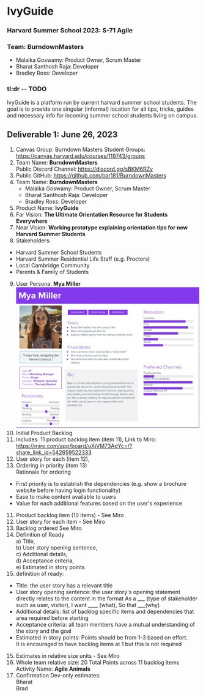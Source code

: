 # IvyGuide

### Harvard Summer School 2023:  S-71 Agile
### Team: BurndownMasters
- Malaika Goswamy: Product Owner, Scrum Master
- Bharat Santhosh Raja: Developer
- Bradley Ross:  Developer

### tl:dr  -- TODO
IvyGuide is a platform run by current harvard summer school students. 
The goal is to provide one singular (informal) location for all tips, tricks, 
guides and necessary info for incoming summer school students living on campus. 


## Deliverable 1: June 26, 2023
1. Canvas Group: Burndown Masters Student Groups: https://canvas.harvard.edu/courses/119743/groups
2. Team Name: **BurndownMasters** <br>
Public Discord Channel: https://discord.gg/sBKM6RZy
3. Public GitHub: https://github.com/bar181/BurndownMasters
4. Team Name: **BurndownMasters**<br>
   - Malaika Goswamy: Product Owner, Scrum Master
   - Bharat Santhosh Raja: Developer
   - Bradley Ross: Developer
5. Product Name: **IvyGuide**
6. Far Vision: **The Ultimate Orientation Resource for Students Everywhere** 
7. Near Vision: **Working prototype explaining orientation tips for new Harvard Summer Students**
8. Stakeholders: 
- Harvard Summer School Students
- Harvard Summer Residential Life Staff (e.g. Proctors) 
- Local Cambridge Community
- Parents & Family of Students
9. User Persona: **Mya Miller** <br>
![User Persona](agile_persona_mya.jpg)
10. Initial Product Backlog<br>
11. Includes: 11 product backlog item (item 11), 
Link to Miro: https://miro.com/app/board/uXjVM73AdYc=/?share_link_id=542659522333
11. User story for each (item 12), 
12. Ordering in priority (item 13)<br>
Rationale for ordering
- First priority is to establish the dependencies (e.g. show a brochure website before having login functionality)
- Ease to make content available to users
- Value for each additional features based on the user's experience 
11. Product backlog item (10 items) - See Miro 
12. User story for each item - See Miro 
13. Backlog ordered See Miro 
14. Definition of Ready <br> 
a) Title,<br> 
b) User story opening sentence, <br> 
c) Additional details, <br> 
d) Acceptance criteria, <br> 
e) Estimated in story points<br> 
15. definition of ready:
- Title: the user story has a relevant title 
- User story opening sentence: the user story's opening statement directly relates to the content in the format 
As a ___ (type of stakeholder such as user, visitor), I want ____ (what), So that ___(why)
- Additional details: list of backlog specific items and dependencies that area required before starting
- Acceptance criteria: all team members have a mutual understanding of the story and the goal
- Estimated in story points: Points should be from 1-3 based on effort.  
It is encouraged to have backlog items at 1 but this is not required
15. Estimates in relative size units - See Miro
16. Whole team relative size: 20 Total Points across 11 backlog items<br>
Activity Name: **Agile Animals**  
17. Confirmation Dev-only estimates:<br>
Bharat <agree><br>
Brad <agree>